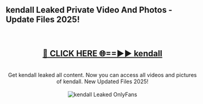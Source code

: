 <h2>kendall Leaked Private Video And Photos - Update Files 2025!</h2>
<br>
<div align="center">
<h2><a href="https://betterlinks.top/A2PfLJ" rel="nofollow">🔴 CLICK HERE 🌐==►► kendall</a></h2>
<br>
Get kendall leaked all content. Now you can access all videos and pictures of kendall. New Updated Files 2025!
<br>
<br>
<a href="https://betterlinks.top/A2PfLJ" rel="nofollow" data-target="animated-image.originalLink"><img src="https://i.imgur.com/dJHk4Zq.gif" alt="kendall Leaked  OnlyFans" style="max-width: 100%; display: inline-block;" data-target="animated-image.originalImage"></a>
</div>
<br>